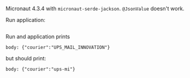 Micronaut 4.3.4 with `micronaut-serde-jackson`.
`@JsonValue` doesn't work.

Run application:

```

```

Run and application prints

```
body: {"courier":"UPS_MAIL_INNOVATION"}
```

but should print:

```
body: {"courier":"ups-mi"}
```
